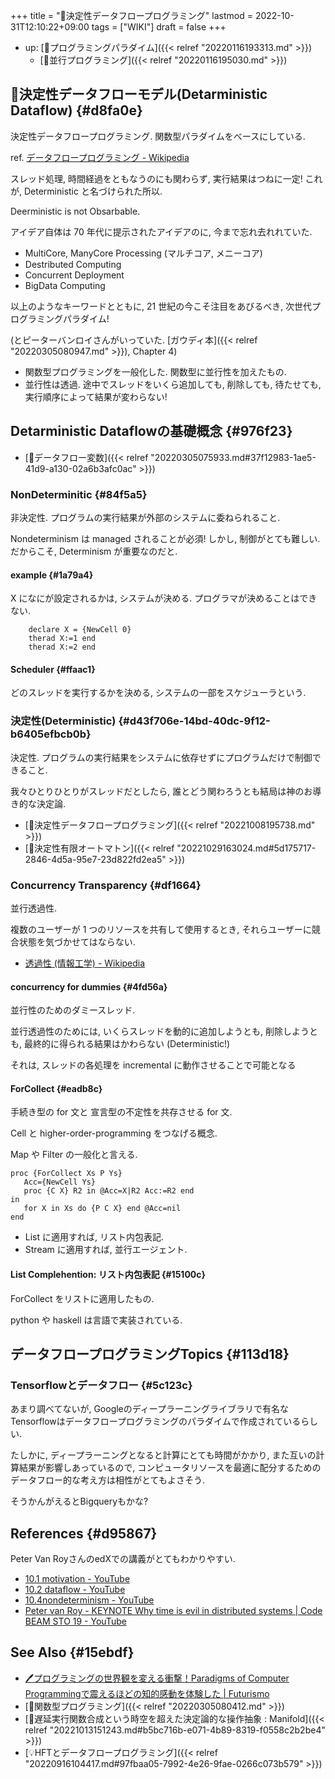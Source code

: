 +++
title = "📝決定性データフロープログラミング"
lastmod = 2022-10-31T12:10:22+09:00
tags = ["WIKI"]
draft = false
+++

-   up: [📁プログラミングパラダイム]({{< relref "20220116193313.md" >}})
    -   [📁並行プログラミング]({{< relref "20220116195030.md" >}})


## 📝決定性データフローモデル(Detarministic Dataflow) {#d8fa0e}

決定性データフロープログラミング. 関数型パラダイムをべースにしている.

ref. [データフロープログラミング - Wikipedia](http://ja.wikipedia.org/wiki/%E3%83%87%E3%83%BC%E3%82%BF%E3%83%95%E3%83%AD%E3%83%BC%E3%83%97%E3%83%AD%E3%82%B0%E3%83%A9%E3%83%9F%E3%83%B3%E3%82%B0)

スレッド処理, 時間経過をともなうのにも関わらず, 実行結果はつねに一定! これが, Deterministic と名づけられた所以.

Deerministic is not Obsarbable.

アイデア自体は 70 年代に提示されたアイデアのに, 今まで忘れ去れれていた.

-   MultiCore, ManyCore Processing (マルチコア, メニーコア)
-   Destributed Computing
-   Concurrent Deployment
-   BigData Computing

以上のようなキーワードとともに, 21 世紀の今こそ注目をあびるべき, 次世代プログラミングパラダイム!

(とピーターバンロイさんがいっていた. [ガウディ本]({{< relref "20220305080947.md" >}}), Chapter 4)

-   関数型プログラミングを一般化した. 関数型に並行性を加えたもの.
-   並行性は透過. 途中でスレッドをいくら追加しても, 削除しても, 待たせても, 実行順序によって結果が変わらない!


## Detarministic Dataflowの基礎概念 {#976f23}

-   [📝データフロー変数]({{< relref "20220305075933.md#37f12983-1ae5-41d9-a130-02a6b3afc0ac" >}})


### NonDeterminitic {#84f5a5}

非決定性. プログラムの実行結果が外部のシステムに委ねられること.

Nondeterminism は managed されることが必須! しかし, 制御がとても難しい. だからこそ, Determinism が重要なのだと.


#### example {#1a79a4}

X になにが設定されるかは, システムが決める. プログラマが決めることはできない.

```oz
    declare X = {NewCell 0}
    therad X:=1 end
    therad X:=2 end
```


#### Scheduler {#ffaac1}

どのスレッドを実行するかを決める, システムの一部をスケジューラという.


### 決定性(Deterministic) {#d43f706e-14bd-40dc-9f12-b6405efbcb0b}

決定性. プログラムの実行結果をシステムに依存せずにプログラムだけで制御できること.

我々ひとりひとりがスレッドだとしたら, 誰とどう関わろうとも結局は神のお導き的な決定論.

-   [📝決定性データフロープログラミング]({{< relref "20221008195738.md" >}})
-   [📝決定性有限オートマトン]({{< relref "20221029163024.md#5d175717-2846-4d5a-95e7-23d822fd2ea5" >}})


### Concurrency Transparency {#df1664}

並行透過性.

複数のユーザーが 1 つのリソースを共有して使用するとき, それらユーザーに競合状態を気づかせてはならない.

-   [透過性 (情報工学) - Wikipedia](http://ja.wikipedia.org/wiki/%E9%80%8F%E9%81%8E%E6%80%A7_(%E6%83%85%E5%A0%B1%E5%B7%A5%E5%AD%A6))


#### concurrency for dummies {#4fd56a}

並行性のためのダミースレッド.

並行透過性のためには, いくらスレッドを動的に追加しようとも, 削除しようとも, 最終的に得られる結果はかわらない (Deterministic!)

それは, スレッドの各処理を incremental に動作させることで可能となる


#### ForCollect {#eadb8c}

手続き型の for 文と 宣言型の不定性を共存させる for 文.

Cell と higher-order-programming をつなげる概念.

Map や Filter の一般化と言える.

```oz
proc {ForCollect Xs P Ys}
   Acc={NewCell Ys}
   proc {C X} R2 in @Acc=X|R2 Acc:=R2 end
in
   for X in Xs do {P C X} end @Acc=nil
end
```

-   List に適用すれば, リスト内包表記.
-   Stream に適用すれば, 並行エージェント.


#### List Complehention: リスト内包表記 {#15100c}

ForCollect をリストに適用したもの.

python や haskell は言語で実装されている.


## データフロープログラミングTopics {#113d18}


### Tensorflowとデータフロー {#5c123c}

あまり調べてないが, Googleのディープラーニングライブラリで有名なTensorflowはデータフロープログラミングのパラダイムで作成されているらしい.

たしかに, ディープラーニングとなると計算にとても時間がかかり, また互いの計算結果が影響しあっているので, コンピュータリソースを最適に配分するためのデータフロー的な考え方は相性がとてもよさそう.

そうかんがえるとBigqueryもかな?


## References {#d95867}

Peter Van RoyさんのedXでの講義がとてもわかりやすい.

-   [10.1 motivation - YouTube](https://www.youtube.com/watch?v=iKRkraqx-U0&list=PLw454N-VXALSIzIe_eL5U8L4S68v2X_ak&index=119)
-   [10.2 dataflow - YouTube](https://www.youtube.com/watch?v=DUtFPo3hBd8)
-   [10.4nondeterminism - YouTube](https://www.youtube.com/watch?v=S0Bd9d-bmSY&list=PLw454N-VXALSIzIe_eL5U8L4S68v2X_ak&index=124)
-   [Peter van Roy - KEYNOTE Why time is evil in distributed systems | Code BEAM STO 19 - YouTube](https://www.youtube.com/watch?v=NBJ5SiwCNmU&t=781)


## See Also {#15ebdf}

-   [🖊プログラミングの世界観を変える衝撃！Paradigms of Computer Programmingで震えるほどの知的感動を体験した | Futurismo](https://futurismo.biz/archives/2427/)
-   [📝関数型プログラミング]({{< relref "20220305080412.md" >}})
-   [🤔遅延実行関数合成という時空を超えた決定論的な操作抽象 : Manifold]({{< relref "20221013151243.md#b5bc716b-e071-4b89-8319-f0558c2b2be4" >}})
-   [💡HFTとデータフロープログラミング]({{< relref "20220916104417.md#97fbaa05-7992-4e26-9fae-0266c073b579" >}})
